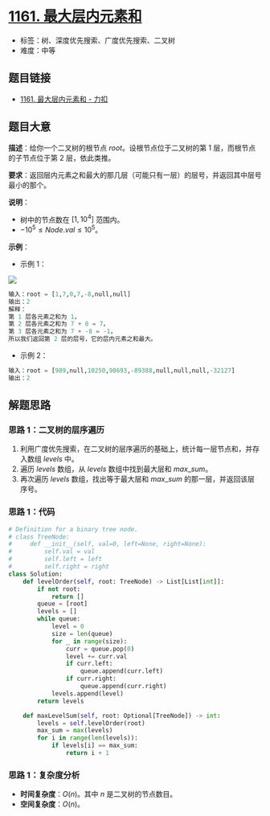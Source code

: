 # [1161. 最大层内元素和](https://leetcode.cn/problems/maximum-level-sum-of-a-binary-tree/)

- 标签：树、深度优先搜索、广度优先搜索、二叉树
- 难度：中等

## 题目链接

- [1161. 最大层内元素和 - 力扣](https://leetcode.cn/problems/maximum-level-sum-of-a-binary-tree/)

## 题目大意

**描述**：给你一个二叉树的根节点 $root$。设根节点位于二叉树的第 $1$ 层，而根节点的子节点位于第 $2$ 层，依此类推。

**要求**：返回层内元素之和最大的那几层（可能只有一层）的层号，并返回其中层号最小的那个。

**说明**：

- 树中的节点数在 $[1, 10^4]$ 范围内。
- $-10^5 \le Node.val \le 10^5$。

**示例**：

- 示例 1：

![](https://assets.leetcode-cn.com/aliyun-lc-upload/uploads/2019/08/17/capture.jpeg)

```python
输入：root = [1,7,0,7,-8,null,null]
输出：2
解释：
第 1 层各元素之和为 1，
第 2 层各元素之和为 7 + 0 = 7，
第 3 层各元素之和为 7 + -8 = -1，
所以我们返回第 2 层的层号，它的层内元素之和最大。
```

- 示例 2：

```python
输入：root = [989,null,10250,98693,-89388,null,null,null,-32127]
输出：2
```

## 解题思路

### 思路 1：二叉树的层序遍历

1. 利用广度优先搜索，在二叉树的层序遍历的基础上，统计每一层节点和，并存入数组 $levels$ 中。
2. 遍历 $levels$ 数组，从 $levels$ 数组中找到最大层和 $max\_sum$。
3. 再次遍历 $levels$ 数组，找出等于最大层和 $max\_sum$ 的那一层，并返回该层序号。

### 思路 1：代码

```python
# Definition for a binary tree node.
# class TreeNode:
#     def __init__(self, val=0, left=None, right=None):
#         self.val = val
#         self.left = left
#         self.right = right
class Solution:
    def levelOrder(self, root: TreeNode) -> List[List[int]]:
        if not root:
            return []
        queue = [root]
        levels = []
        while queue:
            level = 0
            size = len(queue)
            for _ in range(size):
                curr = queue.pop(0)
                level += curr.val
                if curr.left:
                    queue.append(curr.left)
                if curr.right:
                    queue.append(curr.right)
            levels.append(level)
        return levels

    def maxLevelSum(self, root: Optional[TreeNode]) -> int:
        levels = self.levelOrder(root)
        max_sum = max(levels)
        for i in range(len(levels)):
            if levels[i] == max_sum:
                return i + 1
```

### 思路 1：复杂度分析

- **时间复杂度**：$O(n)$。其中 $n$ 是二叉树的节点数目。
- **空间复杂度**：$O(n)$。
